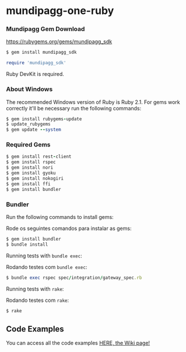 # mundipagg-one-ruby

### Mundipagg Gem Download
https://rubygems.org/gems/mundipagg_sdk

```ruby
$ gem install mundipagg_sdk
```

```ruby
require 'mundipagg_sdk'
```

Ruby DevKit is required.

### About Windows
The recommended Windows version of Ruby is Ruby 2.1.
For gems work correctly it'll be necessary run the following commands:

```ruby
$ gem install rubygems-update
$ update_rubygems
$ gem update --system
```
### Required Gems
```ruby
$ gem install rest-client
$ gem install rspec
$ gem install nori
$ gem install gyoku
$ gem install nokogiri
$ gem install ffi
$ gem install bundler
```
### Bundler
Run the following commands to install gems:

Rode os seguintes comandos para instalar as gems:
```ruby
$ gem install bundler
$ bundle install
```

Running tests with `bundle exec`:

Rodando testes com `bundle exec`:
```ruby
$ bundle exec rspec spec/integration/gateway_spec.rb
```

Running tests with `rake`:

Rodando testes com `rake`:

```ruby
$ rake
```

## Code Examples

You can access all the code examples [HERE, the Wiki page!](https://github.com/mundipagg/mundipagg-one-ruby/wiki)